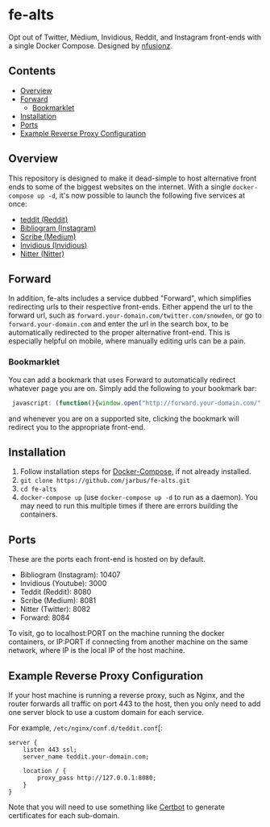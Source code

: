 # fe-alts
Opt out of Twitter, Medium, Invidious, Reddit, and Instagram front-ends with a single Docker Compose. Designed by [nfusionz](github.com/nfusionz).

## Contents

* [Overview](#overview)
* [Forward](#forward)
  * [Bookmarklet](#bookmarklet)
* [Installation](#installation)
* [Ports](#ports)
* [Example Reverse Proxy Configuration](#example-reverse-proxy-configuration)

## Overview

This repository is designed to make it dead-simple to host alternative front ends to some of the biggest websites on the internet. With a single `docker-compose up -d`, it's now possible to launch the following five services at once:

 - [teddit (Reddit)](https://codeberg.org/teddit/teddit)
 - [Bibliogram (Instagram)](https://sr.ht/~cadence/bibliogram/)
 - [Scribe (Medium)](https://sr.ht/~edwardloveall/Scribe/)
 - [Invidious (Invidious)](https://github.com/iv-org/invidious)
 - [Nitter (Nitter)](https://github.com/zedeus/nitter)

## Forward

In addition, fe-alts includes a service dubbed "Forward", which simplifies redirecting urls to their respective front-ends. Either append the url to the forward url, such as `forward.your-domain.com/twitter.com/snowden`, or go to `forward.your-domain.com` and enter the url in the search box, to be automatically redirected to the proper alternative front-end. This is especially helpful on mobile, where manually editing urls can be a pain.

### Bookmarklet

You can add a bookmark that uses Forward to automatically redirect whatever page you are on. Simply add the following to your bookmark bar:

```javascript
 javascript: (function(){window.open("http://forward.your-domain.com/" + window.location.href.replace("https://",""))})();
 ```
and whenever you are on a supported site, clicking the bookmark will redirect you to the appropriate front-end.

## Installation

1. Follow installation steps for [Docker-Compose](https://docs.docker.com/compose/install/), if not already installed.
2. `git clone https://github.com/jarbus/fe-alts.git`
3. `cd fe-alts`
4. `docker-compose up` (use `docker-compose up -d` to run as a daemon). You may need to run this multiple times if there are errors building the containers.

## Ports

These are the ports each front-end is hosted on by default.

- Bibliogram (Instagram): 10407
- Invidious (Youtube): 3000
- Teddit (Reddit): 8080
- Scribe (Medium): 8081
- Nitter (Twitter): 8082
- Forward: 8084

To visit, go to localhost:PORT on the machine running the docker containers, or IP:PORT if connecting from another machine on the same network, where IP is the local IP of the host machine.

## Example Reverse Proxy Configuration

If your host machine is running a reverse proxy, such as Nginx, and the router forwards all traffic on port 443 to the host, then you only need to add one server block to use a custom domain for each service.

For example, `/etc/nginx/conf.d/teddit.conf`[:

```
server {
    listen 443 ssl;
    server_name teddit.your-domain.com;

    location / {
        proxy_pass http://127.0.0.1:8080;
    }
}
```
Note that you will need to use something like [Certbot](https://certbot.eff.org/) to generate certificates for each sub-domain.
